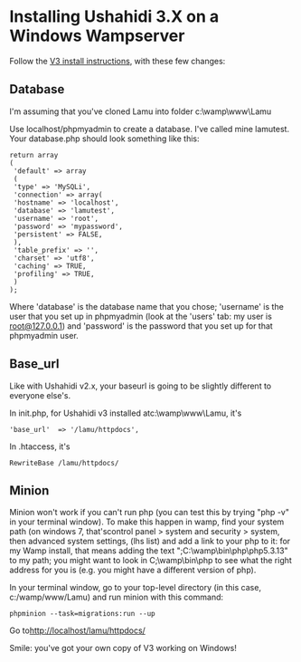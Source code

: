 # Installing Ushahidi 3.X on a Windows Wampserver



Follow the [V3 install instructions](/display/WIKI/Installing+Ushahidi+3.x),
with these few changes:

## Database

I'm assuming that you've cloned Lamu into folder c:\wamp\www\Lamu

Use localhost/phpmyadmin to create a database. I've called mine lamutest. Your
database.php should look something like this:

    
    
    return array  
    (  
     'default' => array  
     (  
     'type' => 'MySQLi',  
     'connection' => array(  
     'hostname' => 'localhost',  
     'database' => 'lamutest',  
     'username' => 'root',  
     'password' => 'mypassword',  
     'persistent' => FALSE,  
     ),  
     'table_prefix' => '',  
     'charset' => 'utf8',  
     'caching' => TRUE,  
     'profiling' => TRUE,  
     )  
    );

Where 'database' is the database name that you chose; 'username' is the user
that you set up in phpmyadmin (look at the 'users' tab: my user is
root@127.0.0.1) and 'password' is the password that you set up for that
phpmyadmin user.

## Base_url

Like with Ushahidi v2.x, your baseurl is going to be slightly different to
everyone else's.

In init.php, for Ushahidi v3 installed atc:\wamp\www\Lamu, it's

    
    
    'base_url'  => '/lamu/httpdocs',

In .htaccess, it's

    
    
    RewriteBase /lamu/httpdocs/

## Minion

Minion won't work if you can't run php (you can test this by trying "php -v"
in your terminal window). To make this happen in wamp, find your system path
(on windows 7, that'scontrol panel > system and security > system, then
advanced system settings, (lhs list) and add a link to your php to it: for my
Wamp install, that means adding the text ";C:\wamp\bin\php\php5.3.13" to my
path; you might want to look in C;\wamp\bin\php to see what the right address
for you is (e.g. you might have a different version of php).

In your terminal window, go to your top-level directory (in this case,
c:/wamp/www/Lamu) and run minion with this command:

    
    
    phpminion --task=migrations:run --up
    
    
      
    

Go to<http://localhost/lamu/httpdocs/>

Smile: you've got your own copy of V3 working on Windows!

